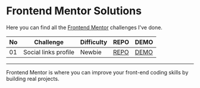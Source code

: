# Frontend Mentor Solutions

Here you can find all the [Frontend Mentor](https://www.frontendmentor.io/) challenges I've done.

| No  | Challenge            | Difficulty | REPO                                                                                                      | DEMO                                                                                            |
| --- | -------------------- | ---------- | --------------------------------------------------------------------------------------------------------- | ----------------------------------------------------------------------------------------------- |
| 01  | Social links profile | Newbie     | [REPO](https://github.com/jasminelin921/frontend-mentor-solutions/tree/main/01_social-links-profile-main) | [DEMO](https://jasminelin921.github.io/frontend-mentor-solutions/01_social-links-profile-main/) |

---

Frontend Mentor is where you can improve your front-end coding skills by building real projects.

